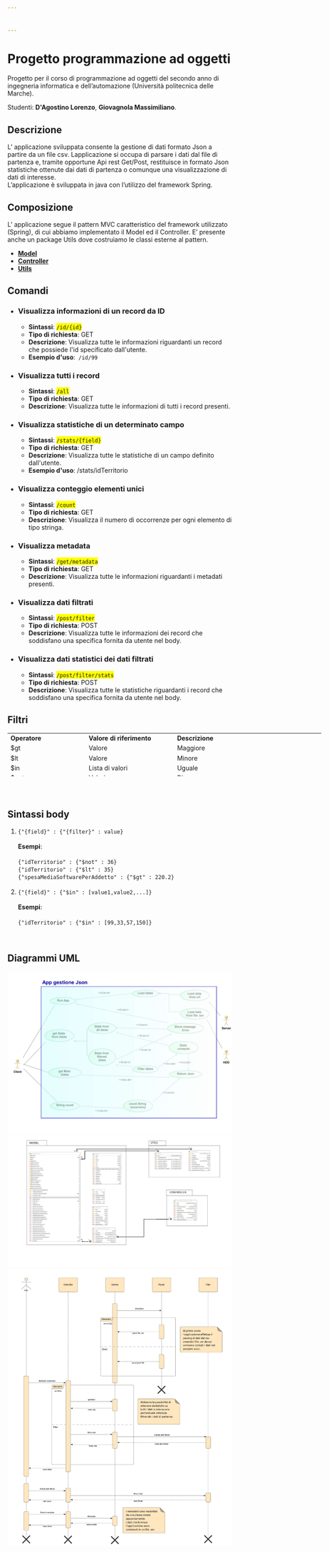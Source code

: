 ```yaml
---


---
```


<h1 id="progetto-programmazione-ad-oggetti">Progetto programmazione ad oggetti</h1>
<p>Progetto per il corso di programmazione ad oggetti del secondo anno di ingegneria informatica e dell&rsquo;automazione (Universit&agrave; politecnica delle Marche).</p>
<p>Studenti: <strong>D'Agostino Lorenzo</strong>, <strong>Giovagnola Massimiliano</strong>.</p>
<h2 id="descrizione">Descrizione</h2>
<p>L&rsquo; applicazione sviluppata consente la gestione di dati formato Json a partire da un file csv. Lapplicazione si occupa di parsare i dati dal file di partenza e, tramite opportune Api rest Get/Post, restituisce in formato Json statistiche ottenute dai dati di partenza o comunque una visualizzazione di dati di interesse.<br /> L&rsquo;applicazione &egrave; sviluppata in java con l&rsquo;utilizzo del framework Spring.</p>
<h2 id="composizione">Composizione</h2>
<p>L&rsquo; applicazione segue il pattern MVC caratteristico del framework utilizzato (Spring), di cui abbiamo implementato il Model ed il Controller. E&rsquo; presente anche un package Utils dove costruiamo le classi esterne al pattern.</p>
<ul>
<li><a href="./src/main/java/com/dagomiliano/progettoesame/model"><strong>Model</strong></a></li>
<li><a href="./src/main/java/com/dagomiliano/progettoesame/controller"><strong>Controller</strong></a></li>
<li><a href="./src/main/java/com/dagomiliano/progettoesame/utils"><strong>Utils</strong></a></li>
</ul>
<h2>Comandi</h2>
<ul>
<li>
<h3>Visualizza informazioni di un record da ID</h3>
<ul>
<li><strong>Sintassi</strong>:&nbsp;<span style="background-color: #ffff00;"><code>/id/{id}</code></span></li>
<li><strong>Tipo di richiesta</strong>: GET</li>
<li><strong>Descrizione</strong>: Visualizza tutte le informazioni riguardanti un record che possiede l'id specificato dall'utente.</li>
<li><strong>Esempio d'uso</strong>:<code> /id/99&nbsp;</code></li>
</ul>
</li>
</ul>
<ul>
<li>
<h3><strong>Visualizza tutti i record</strong></h3>
<ul>
<li><strong>Sintassi</strong>: <span style="background-color: #ffff00;"><code>/all</code></span></li>
<li><strong>Tipo di richiesta</strong>: GET</li>
<li><strong>Descrizione</strong>: Visualizza tutte le informazioni di tutti i record presenti.</li>
</ul>
</li>
<li>
<h3>Visualizza statistiche di un determinato campo</h3>
<ul>
<li><strong>Sintassi</strong>: <span style="background-color: #ffff00;"><code>/stats/{field}</code></span></li>
<li><strong>Tipo di richiesta</strong>: GET</li>
<li><strong>Descrizione</strong>: Visualizza tutte le statistiche di un campo definito dall'utente.</li>
<li><strong>Esempio d'uso</strong>: /stats/idTerritorio</li>
</ul>
</li>
<li>
<h3>Visualizza conteggio elementi unici</h3>
<ul>
<li><strong>Sintassi</strong>: <span style="background-color: #ffff00;"><code>/count</code></span></li>
<li><strong>Tipo di richiesta</strong>: GET</li>
<li><strong>Descrizione</strong>: Visualizza il numero di occorrenze per ogni elemento di tipo stringa.</li>
</ul>
</li>
<li>
<h3>Visualizza metadata</h3>
<ul>
<li><strong>Sintassi</strong>: <span style="background-color: #ffff00;"><code>/get/metadata</code></span></li>
<li><strong>Tipo di richiesta</strong>: GET</li>
<li><strong>Descrizione</strong>: Visualizza tutte le informazioni riguardanti i metadati presenti.</li>
</ul>
</li>
<li>
<h3>Visualizza dati filtrati</h3>
<ul>
<li><strong>Sintassi</strong>: <span style="background-color: #ffff00;"><code>/post/filter</code></span></li>
<li><strong>Tipo di richiesta</strong>: POST</li>
<li><strong>Descrizione</strong>: Visualizza tutte le informazioni dei record che soddisfano una specifica fornita da utente nel body.</li>
</ul>
</li>
<li>
<h3>Visualizza dati statistici dei dati filtrati</h3>
<ul>
<li><strong>Sintassi</strong>: <span style="background-color: #ffff00;"><code>/post/filter/stats</code></span></li>
<li><strong>Tipo di richiesta</strong>: POST</li>
<li><strong>Descrizione</strong>: Visualizza tutte le statistiche riguardanti i record che soddisfano una specifica fornita da utente nel body.</li>
</ul>
</li>
</ul>
<h2>Filtri</h2>
<table style="height: 97px; width: 705px;">
<tbody>
<tr>
<td style="width: 168px;"><strong>Operatore</strong></td>
<td style="width: 192px;"><strong>Valore di riferimento</strong></td>
<td style="width: 333px;"><strong>Descrizione</strong></td>
</tr>
<tr>
<td style="width: 168px;">$gt</td>
<td style="width: 192px;">Valore</td>
<td style="width: 333px;">Maggiore</td>
</tr>
<tr>
<td style="width: 168px;">$lt</td>
<td style="width: 192px;">Valore</td>
<td style="width: 333px;">Minore</td>
</tr>
<tr>
<td style="width: 168px;">$in</td>
<td style="width: 192px;">Lista di valori</td>
<td style="width: 333px;">Uguale</td>
</tr>
<tr>
<td style="width: 168px;">$not</td>
<td style="width: 192px;">Valori</td>
<td style="width: 333px;">Diverso</td>
</tr>
</tbody>
</table>
<h3>&nbsp;</h3>
<h2>Sintassi body</h2>
<ol>
<li><code>{"{field}" : {"{filter}" : value}</code><br /><br /><strong>Esempi</strong>:<br /><br /><code>{"idTerritorio" : {"$not" : 36}<br />{"idTerritorio" : {"$lt" : 35}<br />{"spesaMediaSoftwarePerAddetto" : {"$gt" : 220.2}<br /><br /></code></li>
<li><code>{"{field}" : {"$in" : [value1,value2,...]}</code><br /><br /><strong>Esempi</strong>:<br /><br /><code>{"idTerritorio" : {"$in" : [99,33,57,150]}</code></li>
</ol>
<p>&nbsp;</p>
<h2 id="diagrammi-uml">Diagrammi UML</h2>
<p><img src="./resources/uml/img/useCase.jpg" /> <img src="./resources/uml/img/class.jpg" /> <img src="./resources/uml/img/sequence.jpg" /></p>